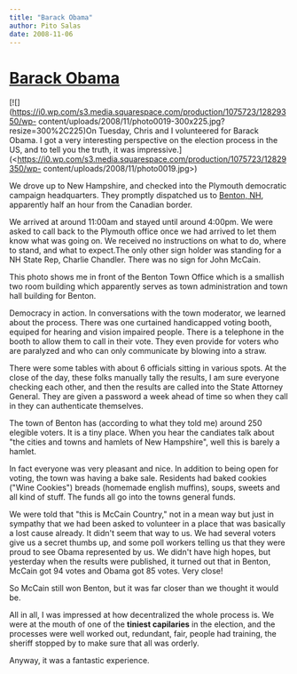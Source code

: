 ```yaml
---
title: "Barack Obama"
author: Pito Salas
date: 2008-11-06
---
```

# [Barack Obama](None)




[![](https://i0.wp.com/s3.media.squarespace.com/production/1075723/12829350/wp-
content/uploads/2008/11/photo0019-300x225.jpg?resize=300%2C225)On Tuesday,
Chris and I volunteered for Barack Obama. I got a very interesting perspective
on the election process in the US, and to tell you the truth, it was
impressive.](<https://i0.wp.com/s3.media.squarespace.com/production/1075723/12829350/wp-
content/uploads/2008/11/photo0019.jpg>)

We drove up to New Hampshire, and checked into the Plymouth democratic
campaign headquarters. They promptly dispatched us to [Benton,
NH](<http://www.nh.gov/nhes/elmi/htmlprofiles/benton.html>), apparently half
an hour from the Canadian border.

We arrived at around 11:00am and stayed until around 4:00pm. We were asked to
call back to the Plymouth office once we had arrived to let them know what was
going on. We received no instructions on what to do, where to stand, and what
to expect.The only other sign holder was standing for a NH State Rep, Charlie
Chandler. There was no sign for John McCain.

This photo shows me in front of the Benton Town Office which is a smallish two
room building which apparently serves as town administration and town hall
building for Benton.

Democracy in action. In conversations with the town moderator, we learned
about the process. There was one curtained handicapped voting booth, equiped
for hearing and vision impaired people. There is a telephone in the booth to
allow them to call in their vote. They even provide for voters who are
paralyzed and who can only communicate by blowing into a straw.

There were some tables with about 6 officials sitting in various spots. At the
close of the day, these folks manually tally the results, I am sure everyone
checking each other, and then the results are called into the State Attorney
General. They are given a password a week ahead of time so when they call in
they can authenticate themselves.

The town of Benton has (according to what they told me) around 250 elegible
voters. It is a tiny place. When you hear the candiates talk about "the cities
and towns and hamlets of New Hampshire", well this is barely a hamlet.

In fact everyone was very pleasant and nice. In addition to being open for
voting, the town was having a bake sale. Residents had baked cookies ("Wine
Cookies") breads (homemade english muffins), soups, sweets and all kind of
stuff. The funds all go into the towns general funds.

We were told that "this is McCain Country," not in a mean way but just in
sympathy that we had been asked to volunteer in a place that was basically a
lost cause already. It didn't seem that way to us. We had several voters give
us a secret thumbs up, and some poll workers telling us that they were proud
to see Obama represented by us. We didn't have high hopes, but yesterday when
the results were published, it turned out that in Benton, McCain got 94 votes
and Obama got 85 votes. Very close!

So McCain still won Benton, but it was far closer than we thought it would be.

All in all, I was impressed at how decentralized the whole process is. We were
at the mouth of one of the **tiniest capilaries** in the election, and the
processes were well worked out, redundant, fair, people had training, the
sheriff stopped by to make sure that all was orderly.

Anyway, it was a fantastic experience.


